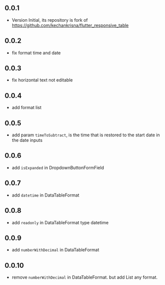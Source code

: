 ## 0.0.1

- Version Initial, its repository is fork of https://github.com/kechankrisna/flutter_responsive_table

## 0.0.2

- fix format time and date

## 0.0.3

- fix horizontal text not editable

## 0.0.4

- add format list

## 0.0.5

- add param `timeToSubtract`, is the time that is restored to the start date in the date inputs

## 0.0.6

- add `isExpanded` in DropdownButtonFormField

## 0.0.7

- add `datetime` in DataTableFormat

## 0.0.8

- add `readonly` in DataTableFormat type datetime

## 0.0.9

- add `numberWithDecimal` in DataTableFormat

## 0.0.10

- remove `numberWithDecimal` in DataTableFormat. but add List<TextInputFormatter> any format.

